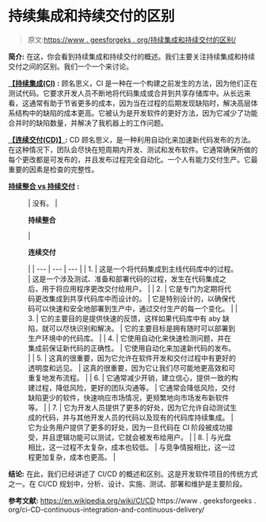 # 持续集成和持续交付的区别

> 原文:[https://www . geesforgeks . org/持续集成和持续交付的区别/](https://www.geeksforgeeks.org/difference-between-continuous-integration-and-continuous-delivery/)

**简介:**
在这，你会看到持续集成和持续交付的概述。我们主要关注持续集成和持续交付之间的区别。我们一个一个来讨论。

[**【持续集成(CI)**](https://www.geeksforgeeks.org/ci-cd-continuous-integration-and-continuous-delivery/) **:**
顾名思义，CI 是一种在一个构建之前发生的方法，因为他们正在测试代码。它要求开发人员不断地将代码集成或合并到共享存储库中。从长远来看，这通常有助于节省更多的成本，因为当在过程的后期发现缺陷时，解决高层体系结构中的缺陷的成本更高。它被认为是开发软件的更好方法，因为它减少了功能合并时的缺陷数量，并解决了我机器上的工作问题。

[**【连续交付(CD)】**](https://www.geeksforgeeks.org/ci-cd-continuous-integration-and-continuous-delivery/)**:**
CD 顾名思义，是一种利用自动化来加速新代码发布的方法。在这种情况下，团队会尽快在短周期内开发、测试和发布软件。它通常确保所做的每个更改都是可发布的，并且发布过程完全自动化。一个人有能力交付生产。它最重要的因素是检查的完整性。

[**持续整合 vs 持续交付**](https://www.geeksforgeeks.org/ci-cd-continuous-integration-and-continuous-delivery/) **:**

<figure class="table">

| 没有。 | 

**持续整合**

 | 

**连续交付**

 |
| --- | --- | --- |
| 1. | 这是一个将代码集成到主线代码库中的过程。 | 这是一个涉及测试、准备和部署代码的过程，发生在代码集成之后，用于将应用程序更改交付给用户。 |
| 2. | 它是专门为定期将代码更改集成到共享代码库中而设计的。 | 它是特别设计的，以确保代码可以快速和安全地部署到生产中，通过交付生产的每一个变化。 |
| 3. | 它的主要目的是提供快速的反馈，这样如果代码库中有 aby 缺陷，就可以尽快识别和解决。 | 它的主要目标是拥有随时可以部署到生产环境中的代码库。 |
| 4. | 它使用自动化来快速检测问题，并在集成前保证新代码的正确性。 | 它使用自动化来加速新代码的发布。 |
| 5. | 这真的很重要，因为它允许在软件开发和交付过程中有更好的透明度和远见。 | 这真的很重要，因为它让我们尽可能地更高效和可重复地发布流程。 |
| 6. | 它通常减少开销，建立信心，提供一致的构建过程，降低风险，更好的团队沟通等。 | 它通常会降低风险，交付缺陷更少的软件，快速响应市场情况，更频繁地向市场发布新软件等。 |
| 7. | 它为开发人员提供了更多的好处，因为它允许自动测试生成的代码，并与其他开发人员的代码以及现有的代码库持续集成。 | 它为业务用户提供了更多的好处，因为一旦代码在 CI 阶段被成功接受，并且逻辑功能可以测试，它就会被发布给用户。 |
| 8. | 与光盘相比，这一过程不太复杂，成本也较低。 | 与竞争情报相比，这一过程更加复杂，成本也更高。 |

</figure>

**结论:**
在此，我们已经讲述了 CI/CD 的概述和区别。这是开发软件项目的传统方式之一。在 CI/CD 规划中，分析、设计、实施、测试、部署和维护是主要阶段。

**参考文献:**
https://en.wikipedia.org/wiki/CI/CD
https://www . geeksforgeeks . org/ci-CD-continuous-integration-and-continuous-delivery/